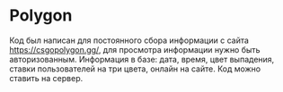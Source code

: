 # Polygon
Код был написан для постоянного сбора информации с сайта https://csgopolygon.gg/, для просмотра информации нужно быть авторизованным. Информация в базе: дата, время, цвет выпадения, ставки пользователей на три цвета, онлайн на сайте. Код можно ставить на сервер.
